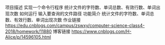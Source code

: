 项目描述
实现一个命令行程序
统计文件的字符数、单词总数、有效行数、单词出现次数
如何运行
输入要查询的文件路径
功能简介
统计文件的字符数、单词总数、有效行数、单词出现次数
作业链接
https://edu.cnblogs.com/campus/zswxy/computer-science-class4-2018/homework/11880
博客链接
https://www.cnblogs.com/H-Alice/p/14596105.html
